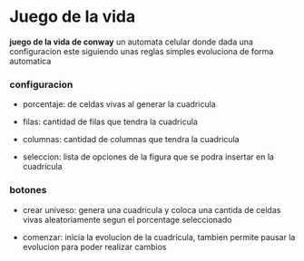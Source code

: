 # Juego de la vida

**juego de la vida de conway** un automata celular donde dada una configuracion este siguiendo unas reglas simples evoluciona de forma automatica 

### configuracion
- porcentaje: de celdas vivas al generar la cuadricula

- filas: cantidad de filas que tendra la cuadricula

- columnas: cantidad de columnas que tendra la cuadricula

- seleccion: lista de opciones de la figura que se podra insertar en la cuadricula

### botones
- crear univeso: genera una cuadricula y coloca una cantida de celdas vivas aleatoriamente segun el porcentage seleccionado

- comenzar: inicia la evolucion de la cuadricula, tambien permite pausar la evolucion para poder realizar cambios
